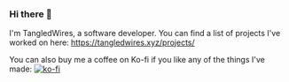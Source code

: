 ### Hi there 👋

I'm TangledWires, a software developer.
You can find a list of projects I've worked on here:
https://tangledwires.xyz/projects/

You can also buy me a coffee on Ko-fi if you like any of the things I've made:
[![ko-fi](https://ko-fi.com/img/githubbutton_sm.svg)](https://ko-fi.com/V7V1X0ICT)

